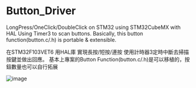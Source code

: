 # Button_Driver
LongPress/OneClick/DoubleClick on STM32 using STM32CubeMX with HAL
Using Timer3 to scan buttons.
Basically, this button function(button.c/.h) is portable & extensible.

在STM32F103VET6 用HAL庫 實現長按/短按/連按
使用計時器3定時中斷去掃描按鍵並做出回應。
基本上專案的Button Function(button.c/.h)是可以移植的，按鈕數量也可以自行拓展

![image](https://github.com/EnChuang/Button_Driver/assets/34656086/b66dfaa2-3a68-4492-af12-44499b1e0ffa)
